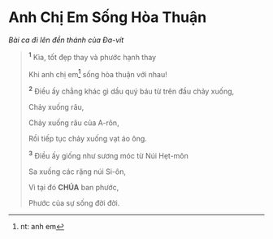 # Anh Chị Em Sống Hòa Thuận
*Bài ca đi lên đền thánh của Đa-vít*

> <sup><b>1</b></sup> Kìa, tốt đẹp thay và phước hạnh thay
>
> Khi anh chị em[^1-18985ce6-66f2-403e-93ef-8916661b00f5] sống hòa thuận với nhau!
>
> <sup><b>2</b></sup> Điều ấy chẳng khác gì dầu quý báu từ trên đầu chảy xuống,
>
> Chảy xuống râu,
>
> Chảy xuống râu của A-rôn,
>
> Rồi tiếp tục chảy xuống vạt áo ông.
>
> <sup><b>3</b></sup> Điều ấy giống như sương móc từ Núi Hẹt-môn
>
> Sa xuống các rặng núi Si-ôn,
>
> Vì tại đó **CHÚA** ban phước,
>
> Phước của sự sống đời đời.

[^1-18985ce6-66f2-403e-93ef-8916661b00f5]: nt: anh em